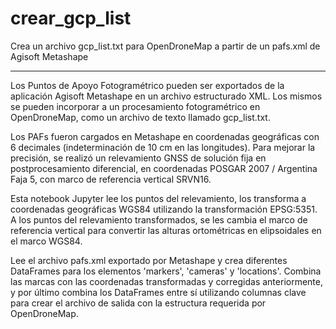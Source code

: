 # crear_gcp_list
Crea un archivo gcp_list.txt para OpenDroneMap a partir de un pafs.xml de Agisoft Metashape

----

Los Puntos de Apoyo Fotogramétrico pueden ser exportados de la aplicación Agisoft Metashape en un archivo estructurado XML.
Los mismos se pueden incorporar a un procesamiento fotogramétrico en OpenDroneMap, como un archivo de texto llamado gcp_list.txt.

Los PAFs fueron cargados en Metashape en coordenadas geográficas con 6 decimales (indeterminación de 10 cm en las longitudes).
Para mejorar la precisión, se realizó un relevamiento GNSS de solución fija en postprocesamiento diferencial, en coordenadas POSGAR 2007 / Argentina Faja 5, con marco de referencia vertical SRVN16.

Esta notebook Jupyter lee los puntos del relevamiento, los transforma a coordenadas geográficas WGS84 utilizando la transformación EPSG:5351.
A los puntos del relevamiento transformados, se les cambia el marco de referencia vertical para convertir las alturas ortométricas en elipsoidales en el marco WGS84.

Lee el archivo pafs.xml exportado por Metashape y crea diferentes DataFrames para los elementos 'markers', 'cameras' y 'locations'.
Combina las marcas con las coordenadas transformadas y corregidas anteriormente, y por último combina los DataFrames entre sí utilizando columnas clave para crear el archivo de salida con la estructura requerida por OpenDroneMap.  
